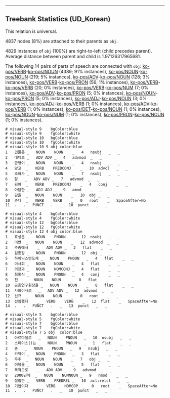 

--------------------------------------------------------------------------------

## Treebank Statistics (UD_Korean)

This relation is universal.

4837 nodes (8%) are attached to their parents as `obj`.

4829 instances of `obj` (100%) are right-to-left (child precedes parent).
Average distance between parent and child is 1.97126317965681.

The following 14 pairs of parts of speech are connected with `obj`: [ko-pos/VERB]()-[ko-pos/NOUN]() (4389; 91% instances), [ko-pos/NOUN]()-[ko-pos/NOUN]() (219; 5% instances), [ko-pos/ADV]()-[ko-pos/NOUN]() (128; 3% instances), [ko-pos/VERB]()-[ko-pos/PRON]() (56; 1% instances), [ko-pos/VERB]()-[ko-pos/VERB]() (20; 0% instances), [ko-pos/VERB]()-[ko-pos/NUM]() (7; 0% instances), [ko-pos/ADV]()-[ko-pos/PRON]() (5; 0% instances), [ko-pos/NOUN]()-[ko-pos/PRON]() (5; 0% instances), [ko-pos/ADJ]()-[ko-pos/NOUN]() (3; 0% instances), [ko-pos/ADJ]()-[ko-pos/VERB]() (1; 0% instances), [ko-pos/ADV]()-[ko-pos/VERB]() (1; 0% instances), [ko-pos/DET]()-[ko-pos/NOUN]() (1; 0% instances), [ko-pos/NOUN]()-[ko-pos/NUM]() (1; 0% instances), [ko-pos/PRON]()-[ko-pos/NOUN]() (1; 0% instances).


~~~ conllu
# visual-style 9	bgColor:blue
# visual-style 9	fgColor:white
# visual-style 10	bgColor:blue
# visual-style 10	fgColor:white
# visual-style 10 9 obj	color:blue
1	건물은	_	NOUN	NOUN	_	4	nsubj	_	_
2	대체로	_	ADV	ADV	_	4	advmod	_	_
3	균형이	_	NOUN	NOUN	_	4	nsubj	_	_
4	맞고	_	VERB	PREDCONJ	_	10	advcl	_	_
5	조화가	_	NOUN	NOUN	_	7	nsubj	_	_
6	잘	_	ADV	ADV	_	7	advmod	_	_
7	되어	_	VERB	PREDCONJ	_	4	conj	_	_
8	아담한	_	ADJ	ADJ	_	9	amod	_	_
9	감을	_	NOUN	NOUN	_	10	obj	_	_
10	준다	_	VERB	VERB	_	0	root	_	SpaceAfter=No
11	.	.	PUNCT	.	_	10	punct	_	_

~~~


~~~ conllu
# visual-style 4	bgColor:blue
# visual-style 4	fgColor:white
# visual-style 12	bgColor:blue
# visual-style 12	fgColor:white
# visual-style 12 4 obj	color:blue
1	효성은	_	NOUN	PNOUN	_	12	nsubj	_	_
2	이번	_	NOUN	NOUN	_	12	advmod	_	_
3	주총에서	_	ADV	ADV	_	2	flat	_	_
4	김종갑	_	NOUN	PNOUN	_	12	obj	_	_
5	하이닉스반도체	_	NOUN	PNOUN	_	4	flat	_	_
6	이사회	_	NOUN	NOUN	_	4	flat	_	_
7	의장과	_	NOUN	NOMCONJ	_	4	flat	_	_
8	최흥식	_	NOUN	PNOUN	_	4	conj	_	_
9	전	_	NOUN	NOUN	_	8	flat	_	_
10	금융연구원장을	_	NOUN	NOUN	_	8	flat	_	_
11	사외이사로	_	ADV	ADV	_	12	advmod	_	_
12	신규	_	NOUN	NOUN	_	0	root	_	_
13	선임했다	_	VERB	VERB	_	12	flat	_	SpaceAfter=No
14	.	.	PUNCT	.	_	13	punct	_	_

~~~


~~~ conllu
# visual-style 5	bgColor:blue
# visual-style 5	fgColor:white
# visual-style 7	bgColor:blue
# visual-style 7	fgColor:white
# visual-style 7 5 obj	color:blue
1	아르마딜로	_	NOUN	PNOUN	_	10	nsubj	_	_
2	스페이스()는	_	NOUN	PNOUN	_	1	flat	_	_
3	존	_	NOUN	PNOUN	_	9	nsubj	_	_
4	카맥이	_	NOUN	PNOUN	_	3	flat	_	_
5	우주	_	NOUN	NOUN	_	7	obj	_	_
6	여행을	_	NOUN	NOUN	_	5	flat	_	_
7	목적으로	_	ADV	ADV	_	9	advmod	_	_
8	2000년에	_	NOUN	NUMNOUN	_	9	nmod	_	_
9	설립한	_	VERB	PREDREL	_	10	acl:relcl	_	_
10	기업이다	_	VERB	NOMCOP	_	0	root	_	SpaceAfter=No
11	.	.	PUNCT	.	_	10	punct	_	_

~~~


